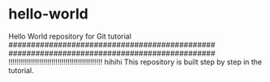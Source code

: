 # hello-world
Hello World repository for Git tutorial
##############################################
##############################################
!!!!!!!!!!!!!!!!!!!!!!!!!!!!!!!!!!!!!!!!!!!!!!
hihihi
This repository is built step by step in the tutorial.
